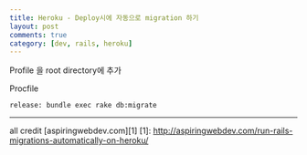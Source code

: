 ```yaml
---
title: Heroku - Deploy시에 자동으로 migration 하기
layout: post
comments: true
category: [dev, rails, heroku]
--- 
```


Profile 을 root directory에 추가

Procfile
    
    release: bundle exec rake db:migrate

---

all credit [aspiringwebdev.com][1]
[1]: http://aspiringwebdev.com/run-rails-migrations-automatically-on-heroku/
